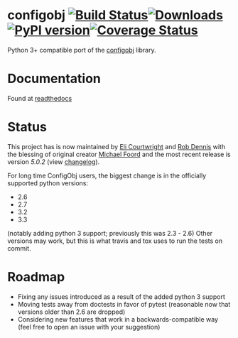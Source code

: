 configobj [![Build Status](https://travis-ci.org/DiffSK/configobj.png?branch=master)](https://travis-ci.org/DiffSK/configobj)[![Downloads](https://pypip.in/d/configobj/badge.png)](https://crate.io/packages/configobj)[![PyPI version](https://badge.fury.io/py/configobj.png)](http://badge.fury.io/py/configobj)[![Coverage Status](https://coveralls.io/repos/DiffSK/configobj/badge.png?branch=master)](https://coveralls.io/r/DiffSK/configobj?branch=master)
=========

Python 3+ compatible port of the [configobj](https://pypi.python.org/pypi/configobj/) library.

Documentation
=========
Found at [readthedocs](http://configobj.readthedocs.org/)

Status
=========
This project has is now maintained by [Eli Courtwright](https://github.com/EliAndrewC) and [Rob Dennis](https://github.com/robdennis) with the blessing of original creator [Michael Foord](http://www.voidspace.org.uk/) and the most recent release is version *5.0.2* (view [changelog](http://configobj.readthedocs.org/en/v5.0.2/configobj.html#version-5-0-2)).

For long time ConfigObj users, the biggest change is in the officially supported python versions:
- 2.6
- 2.7
- 3.2
- 3.3

(notably adding python 3 support; previously this was 2.3 - 2.6)
Other versions may work, but this is what travis and tox uses to run the tests on commit.

Roadmap
=========
- Fixing any issues introduced as a result of the added python 3 support
- Moving tests away from doctests in favor of pytest (reasonable now that versions older than 2.6 are dropped)
- Considering new features that work in a backwards-compatible way (feel free to open an issue with your suggestion)
